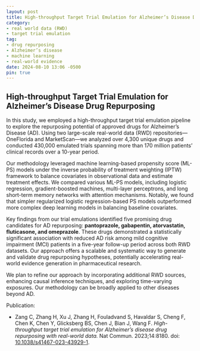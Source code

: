 ```yaml
---
layout: post
title: High-throughput Target Trial Emulation for Alzheimer’s Disease Drug Repurposing
category:
- real world data (RWD)
- target trial emulation
tag:
- drug repurposing
- Alzheimer’s disease
- machine learning
- real-world evidence
date: 2024-08-10 13:06 -0500
pin: true
---
```


## High-throughput Target Trial Emulation for Alzheimer’s Disease Drug Repurposing

In this study, we employed a high-throughput target trial emulation pipeline to explore the repurposing potential of approved drugs for Alzheimer’s Disease (AD). Using two large-scale real-world data (RWD) repositories—OneFlorida and MarketScan—we analyzed over 4,300 unique drugs and conducted 430,000 emulated trials spanning more than 170 million patients’ clinical records over a 10-year period.

Our methodology leveraged machine learning-based propensity score (ML-PS) models under the inverse probability of treatment weighting (IPTW) framework to balance covariates in observational data and estimate treatment effects. We compared various ML-PS models, including logistic regression, gradient-boosted machines, multi-layer perceptrons, and long short-term memory networks with attention mechanisms. Notably, we found that simpler regularized logistic regression-based PS models outperformed more complex deep learning models in balancing baseline covariates.

Key findings from our trial emulations identified five promising drug candidates for AD repurposing: **pantoprazole, gabapentin, atorvastatin, fluticasone, and omeprazole**. These drugs demonstrated a statistically significant association with reduced AD risk among mild cognitive impairment (MCI) patients in a five-year follow-up period across both RWD datasets. Our approach offers a scalable and systematic way to generate and validate drug repurposing hypotheses, potentially accelerating real-world evidence generation in pharmaceutical research.

We plan to refine our approach by incorporating additional RWD sources, enhancing causal inference techniques, and exploring time-varying exposures. Our methodology can be broadly applied to other diseases beyond AD.

Publication:
- Zang C, Zhang H, Xu J, Zhang H, Fouladvand S, Havaldar S, Cheng F, Chen K, Chen Y, Glicksberg BS, Chen J, Bian J, Wang F. *High-throughput target trial emulation for Alzheimer’s disease drug repurposing with real-world data.* Nat Commun. 2023;14:8180. doi: [10.1038/s41467-023-43929-1](https://doi.org/10.1038/s41467-023-43929-1).

